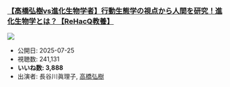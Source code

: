 ### [【高橋弘樹vs進化生物学者】行動生態学の視点から人間を研究！進化生物学とは？【ReHacQ教養】](https://www.youtube.com/watch?v=tiEGp1cAHoM)
[![](https://img.youtube.com/vi/tiEGp1cAHoM/sddefault.jpg)](https://www.youtube.com/watch?v=tiEGp1cAHoM)
-   公開日: 2025-07-25
-   視聴数: 241,131
-   **いいね数: 3,888**
-   出演者: 長谷川眞理子, [高橋弘樹](/rehacq_fan/people/高橋弘樹 "wikilink")
